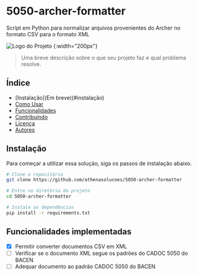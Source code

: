 # 5050-archer-formatter
Script em Python para normalizar arquivos provenientes do Archer no formato CSV para o formato XML

![Logo do Projeto](https://athenasolucoes.com/wp-content/uploads/2020/09/logo-athena.svg) {:width="200px"}<!-- Substitua com o link da imagem do logo -->

> Uma breve descrição sobre o que seu projeto faz e qual problema resolve.

## Índice

- [Instalação](Em breve)(#instalação)
- [Como Usar](#como-usar)
- [Funcionalidades](#funcionalidades)
- [Contribuindo](#contribuindo)
- [Licença](#licença)
- [Autores](#autores)

## Instalação

Para começar a utilizar essa solução, siga os passos de instalação abaixo.

```bash
# Clone o repositório
git clone https://github.com/athenasolucoes/5050-archer-formatter

# Entre no diretório do projeto
cd 5050-archer-formatter

# Instale as dependências
pip install -r requirements.txt
````

## Funcionalidades implementadas

- [x] Permitir converter documentos CSV em XML
- [ ] Verificar se o documento XML segue os padrões do CADOC 5050 do BACEN
- [ ] Adequar documento ao padrão CADOC 5050 do BACEN
